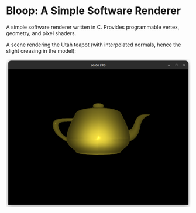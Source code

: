 # Bloop: A Simple Software Renderer

A simple software renderer written in C. Provides programmable vertex, geometry, and pixel shaders.

A scene rendering the Utah teapot (with interpolated normals, hence the slight creasing in the model):

![Utah teapot scene](screenshots/teapot.png)
